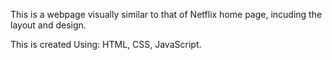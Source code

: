 

This is a webpage visually similar to that of Netflix home page, incuding the layout and design.

This is created Using: HTML, CSS, JavaScript.



